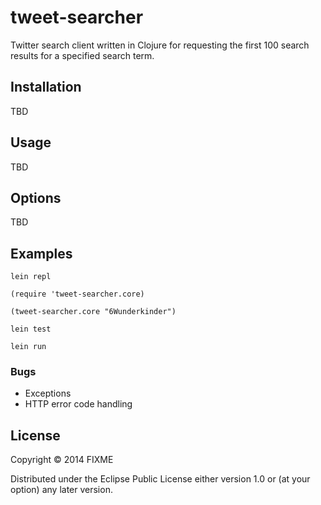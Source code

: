 # tweet-searcher

Twitter search client written in Clojure for requesting the first 100 search results for a specified search term.

## Installation

TBD

## Usage

TBD


## Options

TBD

## Examples

`lein repl`

`(require 'tweet-searcher.core)`

`(tweet-searcher.core "6Wunderkinder")` 

`lein test`

`lein run`

### Bugs

- Exceptions
- HTTP error code handling

## License

Copyright © 2014 FIXME

Distributed under the Eclipse Public License either version 1.0 or (at
your option) any later version.
